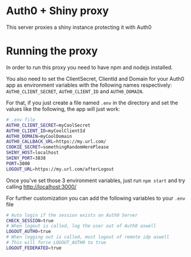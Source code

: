 # Auth0 + Shiny proxy
This server proxies a shiny instance protecting it with Auth0

# Running the proxy
In order to run this proxy you need to have npm and nodejs installed.

You also need to set the ClientSecret, ClientId and Domain for your Auth0 app as environment variables with the following names respectively: `AUTH0_CLIENT_SECRET`, `AUTH0_CLIENT_ID` and `AUTH0_DOMAIN`.

For that, if you just create a file named `.env` in the directory and set the values like the following, the app will just work:

````bash
# .env file
AUTH0_CLIENT_SECRET=myCoolSecret
AUTH0_CLIENT_ID=myCoolClientId
AUTH0_DOMAIN=myCoolDomain
AUTH0_CALLBACK_URL=https://my.url.com/
COOKIE_SECRET=somethingRandomHerePlease
SHINY_HOST=localhost
SHINY_PORT=3838
PORT=3000
LOGOUT_URL=https://my.url.com/afterLogout
````

Once you've set those 3 environment variables, just run `npm start` and try calling [http://localhost:3000/](http://localhost:3000/)


For further customization you can add the following variables to your `.env` file

```bash
# Auto login if the session exists on Auth0 Server
CHECK_SESSION=true
# When logout is called, log the user out of Auth0 aswell
LOGOUT_AUTH0=true
# When logging out is called, must logout of remote idp aswell
# This will force LOGOUT_AUTH0 to true
LOGOUT_FEDERATED=true
```

